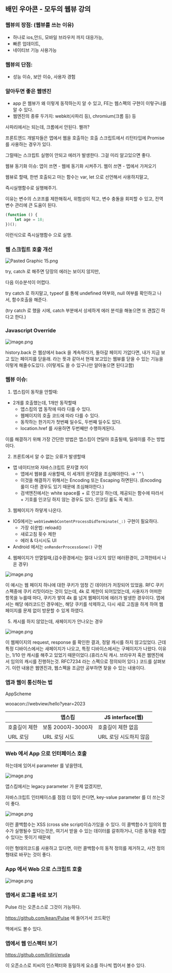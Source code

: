 ## 배민 우아콘 - 모두의 웹뷰 강의

### 웹뷰의 장점: (웹뷰를 쓰는 이유)

- 하나로 ios,안드, 모바일 브라우저 까지 대응가능,
- 빠른 업데이트,
- 네이티브 기능 사용가능

### 웹뷰의 단점:

- 성능 이슈, 보안 이슈, 사용자 경험

### 알아두면 좋은 웹엔진

- app 은 웹뷰가 왜 이렇게 동작하는지 알 수 있고, FE는 웹스펙의 구현이 이렇구나를 알 수 있다.
- 웹엔진의 종류 두가지: webkit(사파리 등), chromium(크롬 등) 등

사파리에서는 되는데, 크롬에서 안된다. 왤까?

프론트엔드 개발자들은 앱에서 웹을 호출하는 호출 스크립트에서 리턴타입에 Promise 를 사용하는 경우가 있다.

그럴때는 스크립트 실행이 안되고 에러가 발생한다. 그걸 미리 알고있으면 좋다.

웹뷰 동기화 이슈: 앱이 쓰면 - 웹에 동기화 시켜주기. 웹이 쓰면 - 앱에서 가져오기

웹뷰로 할때, 한번 호출되고 마는 함수는 var, let 으로 선언해서 사용하지말고,

즉시실행함수로 실행해주기.

이유는 변수의 스코프를 제한해줘서, 위험성이 적고, 변수 충돌을 회피할 수 있고, 전역변수 관리에 큰 도움이 된다.

```jsx
(function () {
	let age = 18;
})();
```

이런식으로 즉시실행함수 으로 실행.

### 웹 스크립트 호출 개선

![Pasted Graphic 15.png](https://prod-files-secure.s3.us-west-2.amazonaws.com/b08e7419-4fd5-4a8b-9478-184d8f32f525/f0d4bbdb-ad94-43a2-8ebb-58dc5c34da99/Pasted_Graphic_15.png)

try, catch 로 해주면 당장의 에러는 보이지 않지만,

다음 이슈분석이 어렵다.

try catch 로 하지말고, typeof 를 통해 undefined 여부와, null 여부를 확인하고 나서, 함수호출을 해준다.

(try catch 로 했을 시에, catch 부분에서 상세하게 에러 분석을 해놓으면 또 괜찮긴 하다고 한다.)

### Javascript Override

![image.png](https://prod-files-secure.s3.us-west-2.amazonaws.com/b08e7419-4fd5-4a8b-9478-184d8f32f525/915d4485-8941-491e-bc52-f11b41608440/image.png)

history.back 은 웹상에서 back 을 계속하다가, 돌아갈 페이지 가없다면, 내가 지금 보고 있는 페이지를 닫을래. 라는 뜻과 같아서 현재 보고있는 웹뷰를 닫을 수 있는 기능을 이렇게 해줄수도있다. (이렇게도 쓸 수 있구나만 알아놓으면 된다고함)

### 웹뷰 이슈: 

1. 앱스킴이 동작을 안할때:
- 2개를 호출했는데, 1개만 동작할때
    - 앱스킴의 앱 동작에 따라 다를 수 있다.
    - 웹페이지의 호출 코드에 따라 다를 수 있다.
    - 동작하는 한가지가 첫번째 일수도, 두번째 일수도 있다.
    - location.href 를 사용하면 두번째만 수행하게된다.

이를 해결하기 위해 가장 간단한 방법은 앱스킴이 연달아 호출될때, 딜레이를 주는 방법이다.

2. 프론트에서 알 수 없는 오류가 발생할때
- 앱 네이티브와 자바스크립트 문자열 차이
    - 앱에서 웹뷰를 사용할때, 이 세개의 문자열을 조심해야한다.
    → ‘    “    \
    - 이것을 해결하기 위해서는 Encoding 또는 Escaping 하면된다. (Encoding 룰이 다른 경우도 있기 때문에 조심해야한다.)
    - 검색엔진에서는 white space를 + 로 인코딩 하는데, 제공되는 함수에 따라서 + 기호를 인코딩 하지 않는 경우도 있다. 인코딩 룰도 꼭 체크.
3. 웹페이지가 하얗게 나온다.
- IOS에서는 `webViewWebContentProcessDidTerminate(_:)`
구현이 필요하다.
    - 가장 쉬운법: reload()
    - 새로고침 횟수 제한
    - 에러 & 다시시도 UI
- Android 에서는 `onRenderProcessGone()` 구현

4. 웹페이지가 안열릴때,(검수환경에서는 절대 나오지 않던 에러환경이, 고객한테서 나온 경우)

![image.png](https://prod-files-secure.s3.us-west-2.amazonaws.com/b08e7419-4fd5-4a8b-9478-184d8f32f525/5780d59a-68d5-4b3b-b035-dd85d79d326d/image.png)

이 예시는 웹 페이지 하나에 대한 쿠키가 엄청 긴 데이터가 저장되어 있었음. RFC 쿠키 스펙중에 쿠키 리밋이라는 것이 있는데, 4k 로 제한이 되어있었는데, 사용자가 어떠한 항목을 누를때 마다, 쿠키가 쌓여 4k 를 넘겨 웹페이지에 에러가 발생한 경우이다.
앱에서는 해당 에러코드인 경우에는, 해당 쿠키를 삭제하고, 다시 새로 고침을 하게 하여 웹페이지를 문제 없이 방문할 수 있게 하였다.

5. 캐시를 하지 않았는데, 새페이지가 안나오는 경우

![image.png](https://prod-files-secure.s3.us-west-2.amazonaws.com/b08e7419-4fd5-4a8b-9478-184d8f32f525/a5bb47d3-2f45-4bd4-be33-364007ef527e/image.png)

이 웹페이지의 request, response 를 확인한 결과, 정말 캐시를 하지 않고있었다. 근데 특정 디바이스에서는 새페이지가 나오고, 특정 디바이스에서는 구페이지가 나왔다. 이유는, 1/10 만 캐시를 해주고 있었기 때문이었다.(휴리스틱 캐시. 브라우저 혹은 웹엔진에서 임의의 캐시를 진행하는것. RFC7234 라는 스펙으로 정의되어 있다.) 코드를 살펴보기. 이런 내용은 웹엔진과, 웹스펙을 조금만 공부하면 찾을 수 있는 내용이다.

### 앱과 웹이 통신하는 법

AppScheme

[scheme]://[host]/[path]?[query]

wooacon://webview/hello?year=2023

|  | 앱스킴 | JS interface(웹) |
| --- | --- | --- |
| 호출길이 제한 | 보통 2000자-3000자 | 호출길이 제한 없음 |
| URL 로딩 | URL 로딩 시도 | URL 로딩 시도하지 않음 |

### Web 에서 App 으로 인터페이스 호출

하는데에 있어서 parameter 를 넣을텐데,

![image.png](https://prod-files-secure.s3.us-west-2.amazonaws.com/b08e7419-4fd5-4a8b-9478-184d8f32f525/4bb2638f-77f3-4481-a086-e5307ff48369/image.png)

앱스킴에서는 legacy parameter 가 문제 없겠지만,

자바스크립트 인터페이스를 점점 더 많이 쓴다면, key-value parameter 를 더 쓰는것이 좋다.

![image.png](https://prod-files-secure.s3.us-west-2.amazonaws.com/b08e7419-4fd5-4a8b-9478-184d8f32f525/c7909000-868e-4080-acd2-2b9d5c77b452/image.png)

 이런 콜백함수는 XSS (cross site script)이슈가있을 수 있다. 이 콜백함수가 임의의 함수가 실행될수 있다는것은, 여기서 받을 수 있는 데이터를 갈취하거나, 다른 동작을 취할 수 있다는 뜻이기 때문에

이런 형태의코드를 사용하고 있다면, 이런 콜백함수의 동적 정의를 제거하고, 사전 정의 형태로 바꾸는 것이 좋다.

### App 에서 Web 으로 스크립트 호출

![image.png](https://prod-files-secure.s3.us-west-2.amazonaws.com/b08e7419-4fd5-4a8b-9478-184d8f32f525/d92a9741-4ccc-45e5-90a0-c4db876f1a12/image.png)

### 앱에서 로그를 바로 보기

Pulse 라는 오픈소스로 그것이 가능하다.

https://github.com/kean/Pulse 에 들어가서 코드확인

맥에서도 볼수 있다.

### 앱에서 웹 인스펙터 보기

https://github.com/liriliri/eruda

이 오픈소스로 피씨의 인스펙터와 동일하게 요소를 하나씩 찝어서 볼수 있다.
